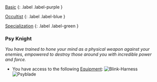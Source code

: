 
[Basic](Game/Basic-List)
{: .label .label-purple }

[Occultist](Game/Occultist)
{: .label .label-blue }

[Specialization](Game/Specialization-List)
{: .label .label-green }
### Psy Knight
*You have trained to hone your mind as a physical weapon against your enemies, empowered to destroy those around you with incredible power and force.*
* You have access to the following [Equipment](Core/Equipment):
![Blink-Harness](Game/Blocks/Blink-Harness)
![Psyblade](Game/Blocks/Psyblade)
